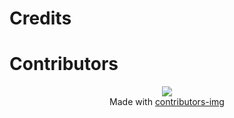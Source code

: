 # Credits

# Contributors

<div align="center">
    <a
        href="https://github.com/Internet-Society-Belgium/isTrust/graphs/contributors"
    >
        <img
            src="https://contrib.rocks/image?repo=Internet-Society-Belgium/isTrust"
        />
    </a>
</div>

<div align="center">
    Made with
    <a href="https://contrib.rocks">contributors-img</a>
</div>
